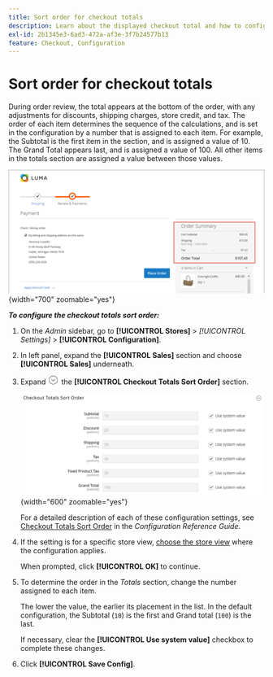```yaml
---
title: Sort order for checkout totals
description: Learn about the displayed checkout total and how to configure the checkout totals sort order on the order summary.
exl-id: 2b1345e3-6ad3-472a-af3e-3f7b24577b13
feature: Checkout, Configuration
---
```

# Sort order for checkout totals

During order review, the total appears at the bottom of the order, with any adjustments for discounts, shipping charges, store credit, and tax. The order of each item determines the sequence of the calculations, and is set in the configuration by a number that is assigned to each item. For example, the Subtotal is the first item in the section, and is assigned a value of 10. The Grand Total appears last, and is assigned a value of 100. All other items in the totals section are assigned a value between those values.

![Order Summary displays the checkout total](./assets/storefront-checkout-totals.png){width="700" zoomable="yes"}

**_To configure the checkout totals sort order:_**

1. On the _Admin_ sidebar, go to **[!UICONTROL Stores]** > _[!UICONTROL Settings]_ > **[!UICONTROL Configuration]**.

1. In left panel, expand the **[!UICONTROL Sales]** section and choose **[!UICONTROL Sales]** underneath.

1. Expand ![Expansion selector](../assets/icon-display-expand.png) the **[!UICONTROL Checkout Totals Sort Order]** section.

   ![Checkout totals options numbered to determine the sort order](../configuration-reference/sales/assets/sales-checkout-totals-sort-order.png){width="600" zoomable="yes"}

   For a detailed description of each of these configuration settings, see [Checkout Totals Sort Order](../configuration-reference/sales/sales.md#checkout-totals-sort-order) in the _Configuration Reference Guide_.

1. If the setting is for a specific store view, [choose the store view](../configuration-reference/scope-change.md#set-the-scope) where the configuration applies.

   When prompted, click **[!UICONTROL OK]** to continue.

1. To determine the order in the _Totals_ section, change the number assigned to each item.

   The lower the value, the earlier its placement in the list. In the default configuration, the Subtotal (`10`) is the first and Grand total (`100`) is the last.

   If necessary, clear the **[!UICONTROL Use system value]** checkbox to complete these changes.

1. Click **[!UICONTROL Save Config]**.
